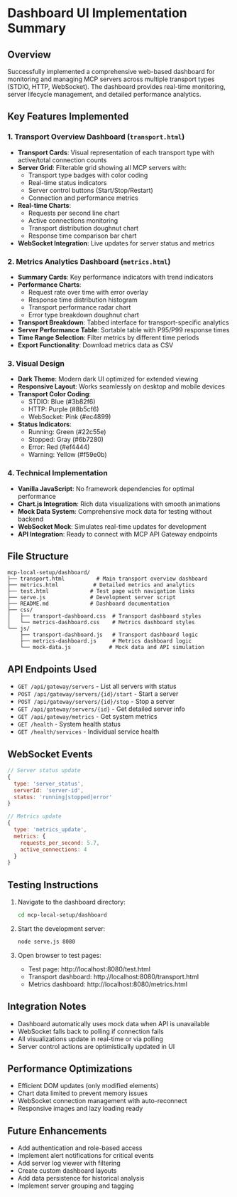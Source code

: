 # Dashboard UI Implementation Summary

## Overview
Successfully implemented a comprehensive web-based dashboard for monitoring and managing MCP servers across multiple transport types (STDIO, HTTP, WebSocket). The dashboard provides real-time monitoring, server lifecycle management, and detailed performance analytics.

## Key Features Implemented

### 1. Transport Overview Dashboard (`transport.html`)
- **Transport Cards**: Visual representation of each transport type with active/total connection counts
- **Server Grid**: Filterable grid showing all MCP servers with:
  - Transport type badges with color coding
  - Real-time status indicators
  - Server control buttons (Start/Stop/Restart)
  - Connection and performance metrics
- **Real-time Charts**: 
  - Requests per second line chart
  - Active connections monitoring
  - Transport distribution doughnut chart
  - Response time comparison bar chart
- **WebSocket Integration**: Live updates for server status and metrics

### 2. Metrics Analytics Dashboard (`metrics.html`)
- **Summary Cards**: Key performance indicators with trend indicators
- **Performance Charts**:
  - Request rate over time with error overlay
  - Response time distribution histogram
  - Transport performance radar chart
  - Error type breakdown doughnut chart
- **Transport Breakdown**: Tabbed interface for transport-specific analytics
- **Server Performance Table**: Sortable table with P95/P99 response times
- **Time Range Selection**: Filter metrics by different time periods
- **Export Functionality**: Download metrics data as CSV

### 3. Visual Design
- **Dark Theme**: Modern dark UI optimized for extended viewing
- **Responsive Layout**: Works seamlessly on desktop and mobile devices
- **Transport Color Coding**:
  - STDIO: Blue (#3b82f6)
  - HTTP: Purple (#8b5cf6)
  - WebSocket: Pink (#ec4899)
- **Status Indicators**:
  - Running: Green (#22c55e)
  - Stopped: Gray (#6b7280)
  - Error: Red (#ef4444)
  - Warning: Yellow (#f59e0b)

### 4. Technical Implementation
- **Vanilla JavaScript**: No framework dependencies for optimal performance
- **Chart.js Integration**: Rich data visualizations with smooth animations
- **Mock Data System**: Comprehensive mock data for testing without backend
- **WebSocket Mock**: Simulates real-time updates for development
- **API Integration**: Ready to connect with MCP API Gateway endpoints

## File Structure
```
mcp-local-setup/dashboard/
├── transport.html          # Main transport overview dashboard
├── metrics.html           # Detailed metrics and analytics
├── test.html             # Test page with navigation links
├── serve.js              # Development server script
├── README.md             # Dashboard documentation
├── css/
│   ├── transport-dashboard.css  # Transport dashboard styles
│   └── metrics-dashboard.css    # Metrics dashboard styles
└── js/
    ├── transport-dashboard.js   # Transport dashboard logic
    ├── metrics-dashboard.js     # Metrics dashboard logic
    └── mock-data.js            # Mock data and API simulation
```

## API Endpoints Used
- `GET /api/gateway/servers` - List all servers with status
- `POST /api/gateway/servers/{id}/start` - Start a server
- `POST /api/gateway/servers/{id}/stop` - Stop a server
- `GET /api/gateway/servers/{id}` - Get detailed server info
- `GET /api/gateway/metrics` - Get system metrics
- `GET /health` - System health status
- `GET /health/services` - Individual service health

## WebSocket Events
```javascript
// Server status update
{
  type: 'server_status',
  serverId: 'server-id',
  status: 'running|stopped|error'
}

// Metrics update
{
  type: 'metrics_update',
  metrics: {
    requests_per_second: 5.7,
    active_connections: 4
  }
}
```

## Testing Instructions
1. Navigate to the dashboard directory:
   ```bash
   cd mcp-local-setup/dashboard
   ```

2. Start the development server:
   ```bash
   node serve.js 8080
   ```

3. Open browser to test pages:
   - Test page: http://localhost:8080/test.html
   - Transport dashboard: http://localhost:8080/transport.html
   - Metrics dashboard: http://localhost:8080/metrics.html

## Integration Notes
- Dashboard automatically uses mock data when API is unavailable
- WebSocket falls back to polling if connection fails
- All visualizations update in real-time or via polling
- Server control actions are optimistically updated in UI

## Performance Optimizations
- Efficient DOM updates (only modified elements)
- Chart data limited to prevent memory issues
- WebSocket connection management with auto-reconnect
- Responsive images and lazy loading ready

## Future Enhancements
- Add authentication and role-based access
- Implement alert notifications for critical events
- Add server log viewer with filtering
- Create custom dashboard layouts
- Add data persistence for historical analysis
- Implement server grouping and tagging